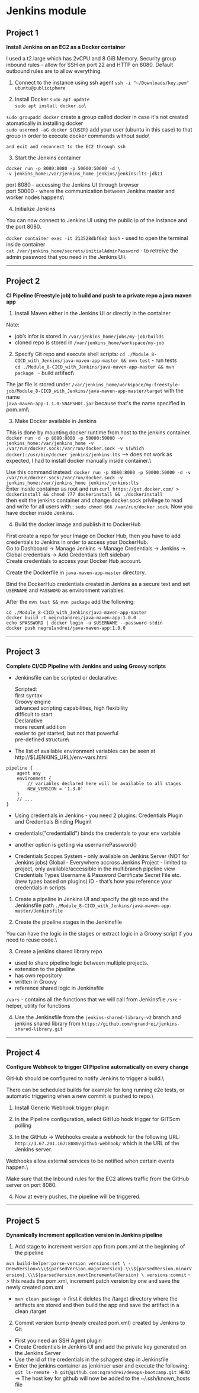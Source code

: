 # Jenkins module

## Project 1

**Install Jenkins on an EC2 as a Docker container**

I used a t2.large which has 2vCPU and 8 GiB Memory.
Security group inbound rules - allow for SSH on port 22 and HTTP on 8080. Default outbound rules are to allow everything.


1. Connect to the instance using ssh agent
`ssh -i "~/Downloads/key.pem" ubuntu@publiciphere`

2. Install Docker
`sudo apt update`\
`sudo apt install docker.io`\

`sudo groupadd docker` create a group called docker in case it's not created atomatically in installing docker\
`sudo usermod -aG docker ${USER}` add your user (ubuntu in this case) to that group in order to execute docker commands without sudo\

    and exit and reconnect to the EC2 through ssh

3. Start the Jenkins container

```
docker run -p 8080:8080 -p 50000:50000 -d \
-v jenkins_home:/var/jenkins_home jenkins/jenkins:lts-jdk11
```

port 8080 - accessing the Jenkins UI through browser\
port 50000 - where the communication between Jenkins master and worker nodes happens\

4. Initialize Jenkins

You can now connect to Jenkins UI using the public ip of the instance and the port 8080.

`docker container exec -it 213528dbf6e2 bash` - used to open the terminal inside container\
`cat /var/jenkins_home/secrets/initialAdminPassword` - to retreive the admin password that you need in the Jenkins UI\

--- 

## Project 2

**CI Pipeline (Freestyle job) to build and push to a private repo a java maven app**

1. Install Maven either in the Jenkins UI or directly in the container

Note: 
- job’s infor is stored in `/var/jenkins_home/jobs/my-job/builds`
- cloned repo is stored in `/var/jenkins_home/workspace/my-job`

2. Specify Git repo and execute shell scripts:
`cd ./Module_8-CICD_with_Jenkins/java-maven-app-master && mvn test` - run tests\
`cd ./Module_8-CICD_with_Jenkins/java-maven-app-master && mvn package ` - build artifact\ 

The jar file is stored under `/var/jenkins_home/workspace/my-freestyle-job/Module_8-CICD_with_Jenkins/java-maven-app-master/target` with the name\
`java-maven-app-1.1.0-SNAPSHOT.jar` because that's the name specified in pom.xml\

3. Make Docker available in Jenkins 

This is done by mounting docker runtime from host to the jenkins container.\
`docker run -d -p 8080:8080 -p 50000:50000 -v jenkins_home:/var/jenkins_home -v /var/run/docker.sock:/var/run/docker.sock -v $(which docker):/usr/bin/docker jenkins/jenkins:lts`  --> does not work as expected, I had to install docker manually inside container.\

Use this command instead: `docker run -p 8080:8080 -p 50000:50000 -d -v /var/run/docker.sock:/var/run/docker.sock -v jenkins_home:/var/jenkins_home jenkins/jenkins:lts`\
Enter inside container as root and run `curl https://get.docker.com/ > dockerinstall && chmod 777 dockerinstall && ./dockerinstall`\
then exit the jenkins container and change docker.sock privilege to read and write for all users with :
`sudo chmod 666 /var/run/docker.sock`. Now you have docker inside Jenkins.

4. Build the docker image and publish it to DockerHub

First create a repo for your Image on Docker Hub, then you have to add credentials to Jenkins in order to access your DockerHub.\
Go to Dashboard -> Manage Jenkins -> Manage Credentials -> Jenkins -> Global credentials -> Add Credentials (left sidebar)\
Create credentials to access your Docker Hub account.

Create the Dockerfile in `java-maven-app-master` directory.

Bind the DockerHub credentials created in Jenkins as a secure text and set `USERNAME` and `PASSWORD` as environment variables.

After the `mvn test && mvn package` add the following: 
```
cd ./Module_8-CICD_with_Jenkins/java-maven-app-master
docker build -t negru1andrei/java-maven-app:1.0.0 .
echo $PASSWORD | docker login -u $USERNAME --password-stdin
docker push negru1andrei/java-maven-app:1.0.0
```

---

## Project 3 

**Complete CI/CD Pipeline with Jenkins and using Groovy scripts**

- Jenkinsfile can be scripted or declarative:

    Scripted:\
        first syntax\
        Groovy engine\
        advanced scripting capabilities, high flexibility\
        difficult to start\
    Declarative\
        more recent addition\
        easier to get started, but not that powerful\
        pre-defined structure\

- The list of available environment variables can be seen at http://${JENKINS_URL}/env-vars.html

```
pipeline {
    agent any
    environment {
        // variables declared here will be available to all stages
        NEW_VERSION = '1.3.0'
    }
    // ...
}
```

- Using credentials in Jenkins - you need 2 plugins: Credentials Plugin and Credentials Binding Plugin\
- credentials("credentialId") binds the credentals to your env variable 
- another option is getting via usernamePassword()

-   Credentials Scopes
        System - only available on Jenkins Server (NOT for Jenkins jobs)
        Global - Everywhere accross Jenkins
        Project - limited to project, only available/accessible in the multibranch pipeline view
    Credentials Types
        Username & Password
        Certificate
        Secret File
        etc.
        (new types based on plugins)
    ID - that’s how you reference your credentials in scripts


1. Create a pipeline in Jenkins UI and specify the git repo and the Jenkinsfile path `./Module_8-CICD_with_Jenkins/java-maven-app-master/Jenkinsfile`

2. Create the pipeline stages in the Jenkinsfile

You can have the logic in the stages or extract logic in a Groovy script if you need to reuse code.\

3. Create a jenkins shared library repo
- used to share pipeline logic between multiple projects.
- extension to the pipeline
- has own repository
- written in Groovy
- reference shared logic in Jenkinsfile

`/vars` - contains all the functions that we will call from Jenkinsfile
`/src` - helper, utility for functions

4. Use the Jenkinsfile from the `jenkins-shared-library-v2` branch and jenkins shared library from `https://github.com/ngrandrei/jenkins-shared-library.git`

---

## Project 4

**Configure Webhook to trigger CI Pipeline automatically on every change**

GitHub should be configured to notify Jenkins to trigger a build.\

There can be scheduled builds for example for long running e2e tests, or automatic triggering when a new commit is pushed to repo.\

1. Install Generic Webhook trigger plugin

2. In the Pipeline configuration, select GitHub hook trigger for GITScm polling

3. In the GitHub -> Webhooks create a webhook for the following URL: `http://3.67.201.167:8080/github-webhook/` which is the URL of the Jenkins server.

Webhooks allow external services to be notified when certain events happen.\

Make sure that the Inbound rules for the EC2 allows traffic from the GitHub server on port 8080. 

4. Now at every pushes, the pipeline will be triggered.
---

## Project 5

**Dynamically increment application version in Jenkins pipeline**

1. Add stage to increment version app from pom.xml at the beginning of the pipeline
 
`mvn build-helper:parse-version versions:set \
-DnewVersion=\\\${parsedVersion.majorVersion}.\\\${parsedVersion.minorVersion}.\\\${parsedVersion.nextIncrementalVersion} \
versions:commit` -> this reads the pom.xml, increment patch version by one and save the newly created pom.xml

- `mvn clean package` -> first it deletes the /target directory where the artifacts are stored and then build the app and save the artifact in a clean /target

2. Commit version bump (newly created pom.xml) created by Jenkins to Git

- First you need an SSH Agent plugin 
- Create Credentials in Jenkins UI and add the private key generated on the Jenkins Server
- Use the id of the credentials in the sshagent step in Jenkinsfile
- Enter the jenkins container as jenkinser user and execute the following: `git ls-remote -h git@github.com:ngrandrei/devops-bootcamp.git HEAD` -> The host key for github will now be added to the ~/.ssh/known_hosts file